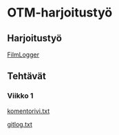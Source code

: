 # OTM-harjoitustyö

## Harjoitustyö

[FilmLogger](https://github.com/emmalait/otm-harjoitustyo/tree/master/FilmLogger)

## Tehtävät

### Viikko 1
[komentorivi.txt](https://github.com/emmalait/otm-harjoitustyo/blob/master/laskarit/viikko1/komentorivi.txt)

[gitlog.txt](https://github.com/emmalait/otm-harjoitustyo/blob/master/laskarit/viikko1/gitlog.txt)
